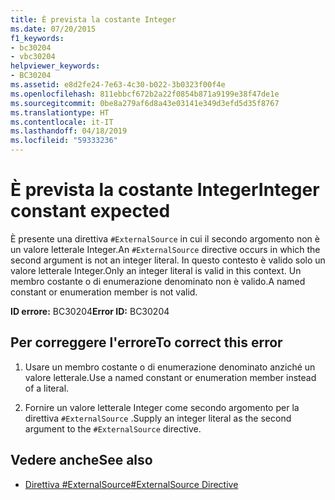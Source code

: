 ```yaml
---
title: È prevista la costante Integer
ms.date: 07/20/2015
f1_keywords:
- bc30204
- vbc30204
helpviewer_keywords:
- BC30204
ms.assetid: e8d2fe24-7e63-4c30-b022-3b0323f00f4e
ms.openlocfilehash: 811ebbcf672b2a22f0854b871a9199e38f47de1e
ms.sourcegitcommit: 0be8a279af6d8a43e03141e349d3efd5d35f8767
ms.translationtype: HT
ms.contentlocale: it-IT
ms.lasthandoff: 04/18/2019
ms.locfileid: "59333236"
---
```

# <a name="integer-constant-expected"></a><span data-ttu-id="fc0aa-102">È prevista la costante Integer</span><span class="sxs-lookup"><span data-stu-id="fc0aa-102">Integer constant expected</span></span>
<span data-ttu-id="fc0aa-103">È presente una direttiva `#ExternalSource` in cui il secondo argomento non è un valore letterale Integer.</span><span class="sxs-lookup"><span data-stu-id="fc0aa-103">An `#ExternalSource` directive occurs in which the second argument is not an integer literal.</span></span> <span data-ttu-id="fc0aa-104">In questo contesto è valido solo un valore letterale Integer.</span><span class="sxs-lookup"><span data-stu-id="fc0aa-104">Only an integer literal is valid in this context.</span></span> <span data-ttu-id="fc0aa-105">Un membro costante o di enumerazione denominato non è valido.</span><span class="sxs-lookup"><span data-stu-id="fc0aa-105">A named constant or enumeration member is not valid.</span></span>  
  
 <span data-ttu-id="fc0aa-106">**ID errore:** BC30204</span><span class="sxs-lookup"><span data-stu-id="fc0aa-106">**Error ID:** BC30204</span></span>  
  
## <a name="to-correct-this-error"></a><span data-ttu-id="fc0aa-107">Per correggere l'errore</span><span class="sxs-lookup"><span data-stu-id="fc0aa-107">To correct this error</span></span>  
  
1. <span data-ttu-id="fc0aa-108">Usare un membro costante o di enumerazione denominato anziché un valore letterale.</span><span class="sxs-lookup"><span data-stu-id="fc0aa-108">Use a named constant or enumeration member instead of a literal.</span></span>  
  
2. <span data-ttu-id="fc0aa-109">Fornire un valore letterale Integer come secondo argomento per la direttiva `#ExternalSource` .</span><span class="sxs-lookup"><span data-stu-id="fc0aa-109">Supply an integer literal as the second argument to the `#ExternalSource` directive.</span></span>  
  
## <a name="see-also"></a><span data-ttu-id="fc0aa-110">Vedere anche</span><span class="sxs-lookup"><span data-stu-id="fc0aa-110">See also</span></span>

- [<span data-ttu-id="fc0aa-111">Direttiva #ExternalSource</span><span class="sxs-lookup"><span data-stu-id="fc0aa-111">#ExternalSource Directive</span></span>](../../visual-basic/language-reference/directives/externalsource-directive.md)
